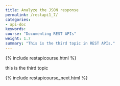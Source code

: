 ```yaml
---
title: Analyze the JSON response
permalink: /restapi1_7/
categories:
- api-doc
keywords: 
course: "Documenting REST APIs"
weight: 1.7
summary: "This is the third topic in REST APIs."
---
```


{% include restapicourse.html %}

this is the third topic

{% include restapicourse_next.html %}



